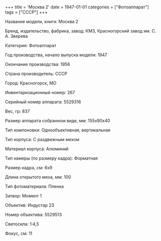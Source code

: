 +++
title = 'Москва 2'
date = 1947-01-01
categories = ["Фотоаппарат"]
tags = ["СССР"]
+++

Название модели, книги: Москва 2

Бренд, издательство, фабрика, завод: КМЗ, Красногорский завод им. С. А. Зверева

Категория: Фотоаппарат

Год производства, начало выпуска модели: 1947

Окончание производства: 1956

Страна производитель: СССР

Город: Красногорск, МО

Инвентаризационный номер: 267

Серийный номер аппарата: 5529316

Вес, гр: 837

Размер аппарата  собранном виде, мм: 155х90х40

Тип компоновки: Однообъективная, вертикальная

Тип корпуса: С раздвижным мехом

Материал корпуса: Алюминий

Тип камеры (по размеру кадра): Форматная

Размер кадра, см: 6х9

Длина открытого меха, мм: 100

Тип фотоматериала: Пленка

Затвор: Момент 1

Объектив: Индустар 23

Номер объектива: 5529513

Светосила: 1:4,5

Фокус, см: 11

